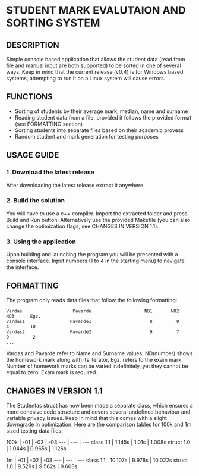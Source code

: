 # STUDENT MARK EVALUTAION AND SORTING SYSTEM
## DESCRIPTION
Simple console based application that allows the student data (read from file and manual input are both supported) to be sorted in one of several ways. Keep in mind that the current release (v0.4) is for Windows based systems, attempting to run it on a Linux system will cause errors.
## FUNCTIONS
- Sorting of students by their average mark, median, name and surname
- Reading student data from a file, provided it follows the provided format (see FORMATTING section)
- Sorting students into separate files based on their academic provess
- Random student and mark generation for testing purposes
## USAGE GUIDE
### 1. Download the latest release
After downloading the latest release extract it anywhere.
### 2. Build the solution
You will have to use a c++ compiler. Import the extracted folder and press Build and Run button. Alternatively use the provided Makefile (you can also change the optimization flags, see CHANGES IN VERSION 1.1).
### 3. Using the application
Upon building and launching the program you will be presented with a console interface. Input numbers (1 to 4 in the starting menu) to navigate the interface.
## FORMATTING
The program only reads data files that follow the following formatting:
```
Vardas                   Pavarde                    ND1       ND2       ND3      Egz.
Vardas1                 Pavarde1                      8         9         4        10
Vardas2                 Pavarde2                      9         7         9         2
...                                                                                  
```
Vardas and Pavarde refer to Name and Surname values, ND(number) shows the homework mark along with its iterator, Egz. refers to the exam mark. Number of homework marks can be varied indefinitely, yet they cannot be equal to zero. Exam mark is required.
## CHANGES IN VERSION 1.1
The Studentas struct has now been made a separate class, which ensures a more cohesive code structure and covers several undefined behaviour and variable privacy issues.
Keep in mind that this comes with a slight downgrade in optimization.
Here are the comparison tables for 100k and 1m sized testing data files:

100k | -01 | -02 | -03
--- | --- | ---
class 1.1 | 1.145s | 1.01s | 1.008s
struct 1.0 | 1.044s | 0.965s | 1.126s

1m | -01 | -02 | -03
 --- | --- | ---
class 1.1 | 10.107s | 9.978s | 10.022s
struct 1.0 | 9.529s | 9.562s | 9.603s
